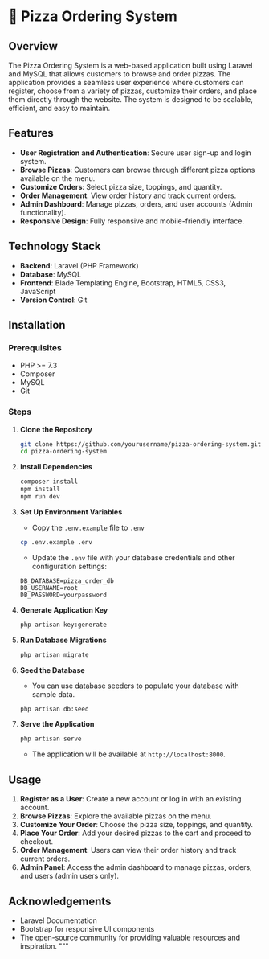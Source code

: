 # 🍕 Pizza Ordering System

## Overview
The Pizza Ordering System is a web-based application built using Laravel and MySQL that allows customers to browse and order pizzas. The application provides a seamless user experience where customers can register, choose from a variety of pizzas, customize their orders, and place them directly through the website. The system is designed to be scalable, efficient, and easy to maintain.

## Features
- **User Registration and Authentication**: Secure user sign-up and login system.
- **Browse Pizzas**: Customers can browse through different pizza options available on the menu.
- **Customize Orders**: Select pizza size, toppings, and quantity.
- **Order Management**: View order history and track current orders.
- **Admin Dashboard**: Manage pizzas, orders, and user accounts (Admin functionality).
- **Responsive Design**: Fully responsive and mobile-friendly interface.

## Technology Stack
- **Backend**: Laravel (PHP Framework)
- **Database**: MySQL
- **Frontend**: Blade Templating Engine, Bootstrap, HTML5, CSS3, JavaScript
- **Version Control**: Git

## Installation

### Prerequisites
- PHP >= 7.3
- Composer
- MySQL
- Git

### Steps

1. **Clone the Repository**
    ```bash
    git clone https://github.com/yourusername/pizza-ordering-system.git
    cd pizza-ordering-system
    ```

2. **Install Dependencies**
    ```bash
    composer install
    npm install
    npm run dev
    ```

3. **Set Up Environment Variables**
    - Copy the `.env.example` file to `.env`
    ```bash
    cp .env.example .env
    ```
    - Update the `.env` file with your database credentials and other configuration settings:
    ```env
    DB_DATABASE=pizza_order_db
    DB_USERNAME=root
    DB_PASSWORD=yourpassword
    ```

4. **Generate Application Key**
    ```bash
    php artisan key:generate
    ```

5. **Run Database Migrations**
    ```bash
    php artisan migrate
    ```

6. **Seed the Database**
    - You can use database seeders to populate your database with sample data.
    ```bash
    php artisan db:seed
    ```

7. **Serve the Application**
    ```bash
    php artisan serve
    ```
    - The application will be available at `http://localhost:8000`.

## Usage

1. **Register as a User**: Create a new account or log in with an existing account.
2. **Browse Pizzas**: Explore the available pizzas on the menu.
3. **Customize Your Order**: Choose the pizza size, toppings, and quantity.
4. **Place Your Order**: Add your desired pizzas to the cart and proceed to checkout.
5. **Order Management**: Users can view their order history and track current orders.
6. **Admin Panel**: Access the admin dashboard to manage pizzas, orders, and users (admin users only).




## Acknowledgements
- Laravel Documentation
- Bootstrap for responsive UI components
- The open-source community for providing valuable resources and inspiration.
"""
